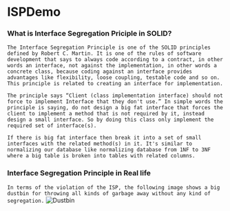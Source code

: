 # ISPDemo


### What is Interface Segregation Priciple in SOLID?
`The Interface Segregation Principle is one of the SOLID principles defined by Robert C. Martin. It is one of the rules of software development that says to always code according to a contract, in other words an interface, not against the implementation, in other words a concrete class, because coding against an interface provides advantages like flexibility, loose coupling, testable code and so on. This principle is related to creating an interface for implementation.`

`The principle says “Client (class implementation interface) should not force to implement Interface that they don't use.” In simple words the principle is saying, do not design a big fat interface that forces the client to implement a method that is not required by it, instead design a small interface. So by doing this class only implement the required set of interface(s).`

`If there is big fat interface then break it into a set of small interfaces with the related method(s) in it. It's similar to normalizing our database like normalizing database from 1NF to 3NF where a big table is broken into tables with related columns.`

### Interface Segregation Principle in Real life
`In terms of the violation of the ISP, the following image shows a big dustbin for throwing all kinds of garbage away without any kind of segregation.`
<img alt="Dustbin " class="" data-src="/UploadFile/pranayamr/overview-of-interface-segregation-principle/Images/dustbin.jpg" src="https://www.c-sharpcorner.com/UploadFile/pranayamr/overview-of-interface-segregation-principle/Images/dustbin.jpg">
